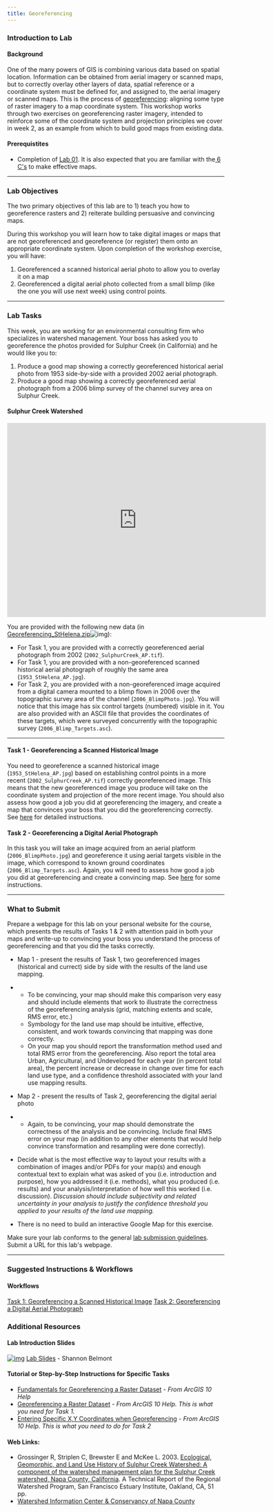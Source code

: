 ```yaml
---
title: Georeferencing
---
```


### Introduction to Lab

#### Background

One of the many powers of GIS is combining various data based on spatial location.  Information can be obtained from aerial imagery or scanned maps, but to correctly overlay other layers of data, spatial reference or a coordinate system must be defined for, and assigned to, the aerial imagery or scanned maps.  This is the process of [georeferencing](http://help.arcgis.com/en/arcgisdesktop/10.0/help/index.html#/Fundamentals_for_georeferencing_a_raster_dataset/009t000000mn000000/): aligning some type of raster imagery to a map coordinate system.  This workshop works through two exercises on georeferencing raster imagery, intended to reinforce some of the coordinate system and projection principles we cover in week 2, as an example from which to build good maps from existing data. 

#### Prerequistites

- Completion of [Lab 01](http://gis.joewheaton.org/assignments/labs/lab01).  It is also expected that you are familiar with the[ 6 C's](http://gis.joewheaton.org/about/grades#TOC-The-Six-C-s-Rubric) to make effective maps.

------

### Lab Objectives

 The two primary objectives of this lab are to 1) teach you how to georeference rasters and 2) reiterate building persuasive and convincing maps. 

During this workshop you will learn how to take digital images or maps that are not georeferenced and georeference (or register) them onto an appropriate coordinate system.  Upon completion of the workshop exercise, you will have: 

1. Georeferenced a scanned historical aerial photo to allow you to overlay it on a map
2. Georeferenced a digital aerial photo collected from a small blimp (like the one you will use next week) using control points.

------

### Lab Tasks

 This week, you are working for an environmental consulting firm who specializes in watershed management. Your boss has asked you to georeference the photos provided for Sulphur Creek (in California) and he would like you to: 

1. Produce a good map showing a correctly georeferenced historical aerial photo from 1953 side-by-side with a provided 2002 aerial photograph.
2. Produce a good map showing a correctly georeferenced aerial photograph from a 2006 blimp survey of the channel survey area on Sulphur Creek.

#### Sulphur Creek Watershed

<iframe src="https://www.google.com/maps/embed?pb=!1m10!1m8!1m3!1d40859.65423114738!2d-122.50179599999998!3d38.486929!3m2!1i1024!2i768!4f13.1!5e1!3m2!1sen!2sus!4v1515090486163" width="600" height="450" frameborder="0" style="border:0" allowfullscreen></iframe>

You are provided with the following new data (in[ Georeferencing_StHelena.zip](http://etal.usu.edu/Courses/GIS/2012/Labs/Lab09/Georeferencing_StHelena.zip)![img](http://gis.joewheaton.org/_/rsrc/1357494636601/assignments/labs/old-labs/Georeferencing/zip_icon.gif)): 

 

- For Task 1, you are provided with a correctly georeferenced aerial photograph from 2002 (`2002_SulphurCreek_AP.tif`).
- For Task 1, you are provided with a non-georeferenced scanned historical aerial photograph of roughly the same area (`1953_StHelena_AP.jpg`).
- For Task 2, you are provided with a non-georeferenced image acquired from a digital camera mounted to a blimp flown in 2006 over the topographic survey area of the channel (`2006_BlimpPhoto.jpg`). You will notice that this image has six control targets (numbered) visible in it. You are also provided with an ASCII file that provides the coordinates of these targets, which were surveyed concurrently with the topographic survey (`2006_Blimp_Targets.asc`).

------

#### Task 1 - Georeferencing a Scanned Historical Image

You need to georeference a scanned historical image (`1953_StHelena_AP.jpg`) based on establishing control points in a more recent (`2002_SulphurCreek_AP.tif`) correctly georeferenced image. This means that the new georeferenced image you produce will take on the coordinate system and projection of the more recent image. You should also assess how good a job you did at georeferencing the imagery, and create a map that convinces your boss that you did the georeferencing correctly. See [here](http://gis.joewheaton.org/assignments/labs/old-labs/Georeferencing/task-1-georeferencing-a-scanned-historical-image) for detailed instructions. 

#### Task 2 - Georeferencing a Digital Aerial Photograph

In this task you will take an image acquired from an aerial platform (`2006_BlimpPhoto.jpg`) and georeference it using aerial targets visible in the image, which correspond to known ground coordinates (`2006_Blimp_Targets.asc`). Again, you will need to assess how good a job you did at georeferencing and create a convincing map. See [here](http://gis.joewheaton.org/assignments/labs/old-labs/Georeferencing/task-2-georeferencing-a-digital-aerial-photograph) for some instructions.

------

### What to Submit

Prepare a webpage for this lab on your personal website for the course, which presents the results of Tasks 1 & 2 with attention paid in both your maps and write-up to convincing your boss you understand the process of georeferencing and that you did the tasks correctly.

- Map 1 - present the results of Task 1, two georeferenced images (historical and currect) side by side with the results of the land use mapping.


- - To be convincing, your map should make this comparison very easy and should include elements that work to illustrate the correctness of the georeferencing analysis (grid, matching extents and scale, RMS error, etc.)
  - Symbology for the land use map should be intuitive, effective, consistent, and work towards convincing that mapping was done correctly.
  - On your map you should report the transformation method used and total RMS error from the georeferencing.  Also report the total area Urban, Agricultural, and Undeveloped for each year (in percent total area), the percent increase or decrease in change over time for each land use type, and a confidence threshold associated with your land use mapping results. 


- Map 2 - present the results of Task 2, georeferencing the digital aerial photo

- - Again, to be convincing, your map should demonstrate the correctness of the analysis and be convincing.  Include final RMS error on your map (in addition to any other elements that would help convince transformation and resampling were done correctly).


- Decide what is the most effective way to layout your results with a combination of images and/or PDFs for your map(s) and enough contextual text to explain what was asked of you (i.e. introduction and purpose), how you addressed it (i.e. methods), what you produced (i.e. results) and your analysis/interpretation of how well this worked (i.e. discussion). *Discussion should include subjectivity and related uncertainty in your analysis to justify the confidence threshold you applied to your results of the land use mapping.*


- There is no need to build an interactive Google Map for this exercise.

Make sure your lab conforms to the general [lab submission guidelines](http://a/joewheaton.org/gis-wats-4930-6920/labs#TOC-Lab-Submission-Guidelines). Submit a URL for this lab's webpage.

------

### Suggested Instructions & Workflows

#### Workflows

[Task 1: Georeferencing a Scanned Historical Image](http://gis.joewheaton.org/assignments/labs/old-labs/Georeferencing/task-1-georeferencing-a-scanned-historical-image)
[Task 2: Georeferencing a Digital Aerial Photograph](http://gis.joewheaton.org/assignments/labs/old-labs/Georeferencing/task-2-georeferencing-a-digital-aerial-photograph)

### Additional Resources

#### Lab Introduction Slides

[![img](http://gis.joewheaton.org/_/rsrc/1325801572897/assignments/labs/lab01/PDF_Icon.png)](http://gis.joewheaton.org/assignments/labs/lab01/PDF_Icon.png?attredirects=0) [Lab Slides](http://etal.usu.edu/Courses/GIS/2012/Labs/Lab09/WATS4930_2012_wk9.pdf) - Shannon Belmont

#### Tutorial or Step-by-Step Instructions for Specific Tasks

- [Fundamentals for Georeferencing a Raster Dataset](http://www.google.com/url?q=http%3A%2F%2Fhelp.arcgis.com%2Fen%2Farcgisdesktop%2F10.0%2Fhelp%2Findex.html%23%2F%2F009t000000mn000000.htm&sa=D&sntz=1&usg=AFrqEzfMsZz0NlIPP0ohZ6ZuhEbw7yXCjA) - *From ArcGIS 10 Help*
- [Georeferencing a Raster Dataset](http://www.google.com/url?q=http%3A%2F%2Fhelp.arcgis.com%2Fen%2Farcgisdesktop%2F10.0%2Fhelp%2Findex.html%23%2FGeoreferencing_a_raster_dataset%2F009t000000mq000000%2F&sa=D&sntz=1&usg=AFrqEzfA1dKA-gQKNSazqk-hO5mPtW2beQ) - *From ArcGIS 10 Help. This is what you need for Task 1.*
- [Entering Specific X,Y Coordinates when Georeferencing](http://www.google.com/url?q=http%3A%2F%2Fhelp.arcgis.com%2Fen%2Farcgisdesktop%2F10.0%2Fhelp%2Findex.html%23%2FEntering_specific_x_y_coordinates_when_georeferencing%2F009t000000mr000000%2F&sa=D&sntz=1&usg=AFrqEzeFXFR03QwXgU3Y7rL1CaqcVGyjYQ) *- From ArcGIS 10 Help. This is what you need to do for Task 2*

#### Web Links:

- Grossinger R, Striplen C, Brewster E and McKee L. 2003. [Ecological, Geomorphic, and Land Use History of Sulphur Creek Watershed: A component of the watershed management plan for the Sulphur Creek watershed, Napa County, California](http://www.napawatersheds.org/files/managed/Document/2398/Sulphur%20Draft%20HE%20report%20Final%20v1.pdf). A Technical Report of the Regional Watershed Program, San Francisco Estuary Institute, Oakland, CA, 51 pp. 
- [Watershed Information Center & Conservancy of Napa County](http://www.napawatersheds.org/)